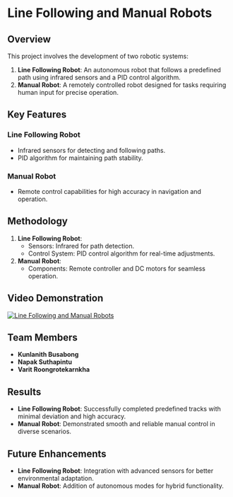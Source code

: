 # Line Following and Manual Robots

## Overview
This project involves the development of two robotic systems:  
1. **Line Following Robot**: An autonomous robot that follows a predefined path using infrared sensors and a PID control algorithm.  
2. **Manual Robot**: A remotely controlled robot designed for tasks requiring human input for precise operation.

## Key Features

### Line Following Robot
- Infrared sensors for detecting and following paths.
- PID algorithm for maintaining path stability.
  
### Manual Robot
- Remote control capabilities for high accuracy in navigation and operation.

## Methodology
1. **Line Following Robot**:
   - Sensors: Infrared for path detection.
   - Control System: PID control algorithm for real-time adjustments.
2. **Manual Robot**:
   - Components: Remote controller and DC motors for seamless operation.

## Video Demonstration
[![Line Following and Manual Robots](https://img.youtube.com/vi/iizqrTSGKxE/0.jpg)](https://youtu.be/iizqrTSGKxE)

## Team Members
- **Kunlanith Busabong**  
- **Napak Suthapintu**  
- **Varit Roongrotekarnkha**  

## Results
- **Line Following Robot**: Successfully completed predefined tracks with minimal deviation and high accuracy.  
- **Manual Robot**: Demonstrated smooth and reliable manual control in diverse scenarios.

## Future Enhancements
- **Line Following Robot**: Integration with advanced sensors for better environmental adaptation.  
- **Manual Robot**: Addition of autonomous modes for hybrid functionality.
